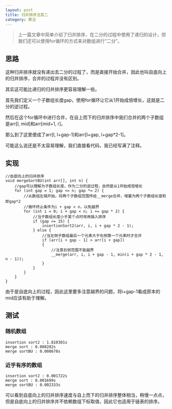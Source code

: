 ```yaml
---
layout: post
title: 归并排序法其二
category: 算法
---
```


> 上一篇文章中简单介绍了归并排序，在二分的过程中使用了递归的设计，但我们还可以使用for循环的方式来对数组进行“二分”。

## 思路

这种归并排序就没有递出去二分的过程了，而是直接开始合并，因此也叫自底向上的归并排序，合并的过程并没有区别。

其实这可能比递归的归并排序更容易理解一些。

首先我们定义一个子数组长度gap，使用for循环让它从1开始成倍增长，这就是二分的逆过程。

然后在这个for循环中进行合并，在自上而下的归并排序中我们合并的两个子数组是arr[l, mid]和arr[mid+1, r]。

那么到了这里便成了arr[l, l+gap-1]和arr[l+gap, l+gap*2-1]。

可能这么说还是不太容易理解，我们直接看代码，我已经写满了注释。

## 实现

```
//自底向上的归并排序
void mergeSortBU(int arr[], int n) {
    //gap可以理解为子数组长度，作为二分的逆过程，自然是从1开始成倍增长
    for (int gap = 1; gap <= n; gap *= 2) {
        //从数组左端开始，将两个子数组范围传给__merge合并，增量为两个子数组长度和即gap*2
        //循环终止条件为i + gap < n，以免越界
        for (int i = 0; i + gap < n; i += gap * 2) {
            //当子数组长度小于某个点时改用插入排序
            if (gap <= 15) {
                insertionSort2(arr, i, i + gap * 2 - 1);
            } else {
                //当左侧子数组最后一个元素大于右侧第一个元素时才合并
                if (arr[i + gap - 1] > arr[i + gap])
                {
                    //注意右侧范围不能越界
                    __merge(arr, i, i + gap - 1, min(i + gap * 2 - 1, n - 1));
                }
            }
        }
    }
}
```

由于是自底向上的过程，因此这里要多注意越界的问题，将i+gap-1看成原本的mid应该有助于理解。

## 测试

### 随机数组

```
insertion sort2 : 1.810301s
merge sort : 0.008202s
merge sortBU : 0.008678s
```

### 近乎有序的数组

```
insertion sort2 : 0.001722s
merge sort : 0.001699s
merge sortBU : 0.002333s
```

可以看到自底向上的归并排序速度与自上而下的归并排序整体相当，稍慢一点点，但是自底向上的归并排序并不依赖数组下标取值，因此它也适用于链表的排序。


